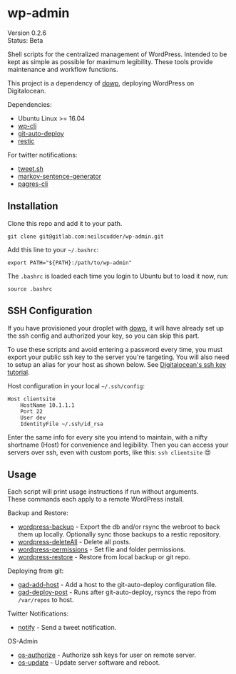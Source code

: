 # wp-admin
Version 0.2.6  
Status: Beta

Shell scripts for the centralized management of WordPress.
Intended to be kept as simple as possible for maximum legibility.
These tools provide maintenance and workflow functions.

This project is a dependency of [dowp](https://gitlab.com/neilscudder/dowp), deploying WordPress on Digitalocean.

Dependencies:
* Ubuntu Linux >= 16.04
* [wp-cli](https://github.com/wp-cli/wp-cli)
* [git-auto-deploy](https://github.com/olipo186/Git-Auto-Deploy)
* [restic](https://github.com/restic/restic)

For twitter notifications:
* [tweet.sh](https://github.com/piroor/tweet.sh)
* [markov-sentence-generator](https://github.com/hrs/markov-sentence-generator)
* [pagres-cli](https://github.com/sindresorhus/pageres-cli)

## Installation
Clone this repo and add it to your path.
```
git clone git@gitlab.com:neilscudder/wp-admin.git
```
Add this line to your `~/.bashrc`:
```
export PATH="${PATH}:/path/to/wp-admin"
```
The `.bashrc` is loaded each time you login to Ubuntu but to load it now, run:
```
source .bashrc
```

## SSH Configuration
If you have provisioned your droplet with [dowp](https://gitlab.com/neilscudder/dowp), it will have already set up the ssh config and authorized your key, so you can skip this part.

To use these scripts and avoid entering a password every time, you must export your public ssh key to the server you're targeting.
You will also need to setup an  alias for your host as shown below. See [Digitalocean's ssh key tutorial](https://www.digitalocean.com/community/tutorials/how-to-set-up-ssh-keys-on-ubuntu-1804).

Host configuration in your local `~/.ssh/config`:
```
Host clientsite
    HostName 10.1.1.1
    Port 22
    User dev
    IdentityFile ~/.ssh/id_rsa
```
Enter the same info for every site you intend to maintain, with a nifty shortname (Host) for convenience and legibility. Then you can access your servers over ssh, even with custom ports, like this: `ssh clientsite` 😍

## Usage
Each script will print usage instructions if run without arguments.  
These commands each apply to a remote WordPress install.

Backup and Restore:
* [wordpress-backup](https://gitlab.com/neilscudder/wp-admin/blob/master/wordpress-backup) - Export the db and/or rsync the webroot to back them up locally. Optionally sync those backups to a restic repository.
* [wordpress-deleteAll](https://gitlab.com/neilscudder/wp-admin/blob/master/wordpress-deleteAll) - Delete all posts.
* [wordpress-permissions](https://gitlab.com/neilscudder/wp-admin/blob/master/wordpress-permissions) - Set file and folder permissions.
* [wordpress-restore](https://gitlab.com/neilscudder/wp-admin/blob/master/wordpress-restore) - Restore from local backup or git repo.

Deploying from git:
* [gad-add-host](https://gitlab.com/neilscudder/wp-admin/blob/master/gad-add-host) - Add a host to the git-auto-deploy configuration file.
* [gad-deploy-post](https://gitlab.com/neilscudder/wp-admin/blob/master/gad-deploy-post) - Runs after git-auto-deploy, rsyncs the repo from `/var/repos` to host.

Twitter Notifications:
* [notify](https://gitlab.com/neilscudder/wp-admin/blob/master/notify) - Send a tweet notification.

OS-Admin
* [os-authorize](https://gitlab.com/neilscudder/wp-admin/blob/master/os-authorize) - Authorize ssh keys for user on remote server.
* [os-update](https://gitlab.com/neilscudder/wp-admin/blob/master/os-update) - Update server software and reboot.

